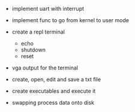 - implement uart with interrupt
- implement func to go from kernel to user mode
- create a repl terminal
  - echo
  - shutdown
  - reset

- vga output for the terminal

- create, open, edit and save a txt file
- create executables and execute it

- swapping process data onto disk